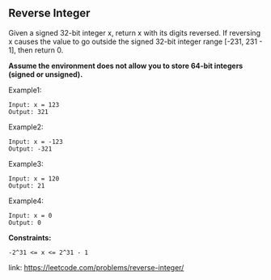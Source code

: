 ## Reverse Integer ##
Given a signed 32-bit integer x, return x with its digits reversed. If reversing x causes the value to go outside the signed 32-bit integer range [-231, 231 - 1], then return 0.

**Assume the environment does not allow you to store 64-bit integers (signed or unsigned).**

Example1:
```
Input: x = 123
Output: 321
```
Example2:
```
Input: x = -123
Output: -321
```
Example3:
```
Input: x = 120
Output: 21
```
Example4:
```
Input: x = 0
Output: 0
```

**Constraints:**
``` 
-2^31 <= x <= 2^31 - 1
```
link: https://leetcode.com/problems/reverse-integer/
